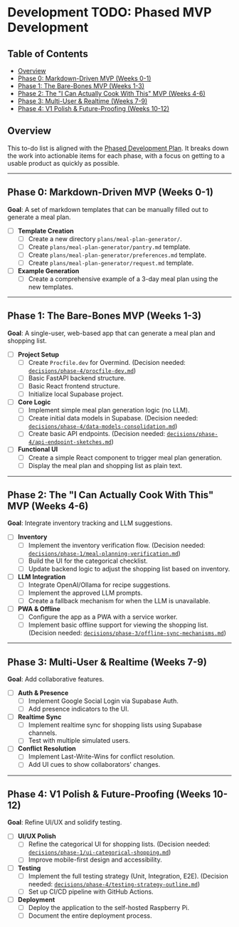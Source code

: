 # Development TODO: Phased MVP Development

## Table of Contents
- [Overview](#overview)
- [Phase 0: Markdown-Driven MVP (Weeks 0-1)](#phase-0-markdown-driven-mvp-weeks-0-1)
- [Phase 1: The Bare-Bones MVP (Weeks 1-3)](#phase-1-the-bare-bones-mvp-weeks-1-3)
- [Phase 2: The "I Can Actually Cook With This" MVP (Weeks 4-6)](#phase-2-the-i-can-actually-cook-with-this-mvp-weeks-4-6)
- [Phase 3: Multi-User &amp; Realtime (Weeks 7-9)](#phase-3-multi-user--realtime-weeks-7-9)
- [Phase 4: V1 Polish &amp; Future-Proofing (Weeks 10-12)](#phase-4-v1-polish--future-proofing-weeks-10-12)

## Overview
This to-do list is aligned with the [Phased Development Plan](project-phases.md). It breaks down the work into actionable items for each phase, with a focus on getting to a usable product as quickly as possible.

---

## Phase 0: Markdown-Driven MVP (Weeks 0-1)
**Goal**: A set of markdown templates that can be manually filled out to generate a meal plan.

- [ ] **Template Creation**
    - [ ] Create a new directory `plans/meal-plan-generator/`.
    - [ ] Create `plans/meal-plan-generator/pantry.md` template.
    - [ ] Create `plans/meal-plan-generator/preferences.md` template.
    - [ ] Create `plans/meal-plan-generator/request.md` template.
- [ ] **Example Generation**
    - [ ] Create a comprehensive example of a 3-day meal plan using the new templates.

---

## Phase 1: The Bare-Bones MVP (Weeks 1-3)
**Goal**: A single-user, web-based app that can generate a meal plan and shopping list.

- [ ] **Project Setup**
    - [ ] Create `Procfile.dev` for Overmind. (Decision needed: [`decisions/phase-4/procfile-dev.md`](decisions/phase-4/procfile-dev.md))
    - [ ] Basic FastAPI backend structure.
    - [ ] Basic React frontend structure.
    - [ ] Initialize local Supabase project.
- [ ] **Core Logic**
    - [ ] Implement simple meal plan generation logic (no LLM).
    - [ ] Create initial data models in Supabase. (Decision needed: [`decisions/phase-4/data-models-consolidation.md`](decisions/phase-4/data-models-consolidation.md))
    - [ ] Create basic API endpoints. (Decision needed: [`decisions/phase-4/api-endpoint-sketches.md`](decisions/phase-4/api-endpoint-sketches.md))
- [ ] **Functional UI**
    - [ ] Create a simple React component to trigger meal plan generation.
    - [ ] Display the meal plan and shopping list as plain text.

---

## Phase 2: The "I Can Actually Cook With This" MVP (Weeks 4-6)
**Goal**: Integrate inventory tracking and LLM suggestions.

- [ ] **Inventory**
    - [ ] Implement the inventory verification flow. (Decision needed: [`decisions/phase-1/meal-planning-verification.md`](decisions/phase-1/meal-planning-verification.md))
    - [ ] Build the UI for the categorical checklist.
    - [ ] Update backend logic to adjust the shopping list based on inventory.
- [ ] **LLM Integration**
    - [ ] Integrate OpenAI/Ollama for recipe suggestions.
    - [ ] Implement the approved LLM prompts.
    - [ ] Create a fallback mechanism for when the LLM is unavailable.
- [ ] **PWA & Offline**
    - [ ] Configure the app as a PWA with a service worker.
    - [ ] Implement basic offline support for viewing the shopping list. (Decision needed: [`decisions/phase-3/offline-sync-mechanisms.md`](decisions/phase-3/offline-sync-mechanisms.md))

---

## Phase 3: Multi-User &amp; Realtime (Weeks 7-9)
**Goal**: Add collaborative features.

- [ ] **Auth & Presence**
    - [ ] Implement Google Social Login via Supabase Auth.
    - [ ] Add presence indicators to the UI.
- [ ] **Realtime Sync**
    - [ ] Implement realtime sync for shopping lists using Supabase channels.
    - [ ] Test with multiple simulated users.
- [ ] **Conflict Resolution**
    - [ ] Implement Last-Write-Wins for conflict resolution.
    - [ ] Add UI cues to show collaborators' changes.

---

## Phase 4: V1 Polish &amp; Future-Proofing (Weeks 10-12)
**Goal**: Refine UI/UX and solidify testing.

- [ ] **UI/UX Polish**
    - [ ] Refine the categorical UI for shopping lists. (Decision needed: [`decisions/phase-1/ui-categorical-shopping.md`](decisions/phase-1/ui-categorical-shopping.md))
    - [ ] Improve mobile-first design and accessibility.
- [ ] **Testing**
    - [ ] Implement the full testing strategy (Unit, Integration, E2E). (Decision needed: [`decisions/phase-4/testing-strategy-outline.md`](decisions/phase-4/testing-strategy-outline.md))
    - [ ] Set up CI/CD pipeline with GitHub Actions.
- [ ] **Deployment**
    - [ ] Deploy the application to the self-hosted Raspberry Pi.
    - [ ] Document the entire deployment process.
